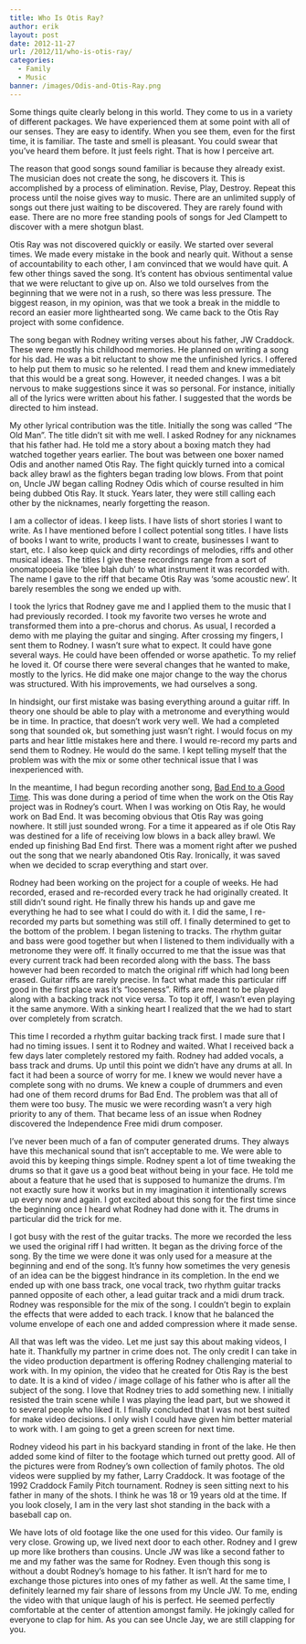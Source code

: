 ```yaml
---
title: Who Is Otis Ray?
author: erik
layout: post
date: 2012-11-27
url: /2012/11/who-is-otis-ray/
categories:
  - Family
  - Music
banner: /images/Odis-and-Otis-Ray.png
---
```

Some things quite clearly belong in this world. They come to us in a variety of different packages. We have experienced them at some point with all of our senses. They are easy to identify. When you see them, even for the first time, it is familiar. The taste and smell is pleasant. You could swear that you’ve heard them before. It just feels right. That is how I perceive art.

The reason that good songs sound familiar is because they already exist. The musician does not create the song, he discovers it. This is accomplished by a process of elimination. Revise, Play, Destroy. Repeat this process until the noise gives way to music. There are an unlimited supply of songs out there just waiting to be discovered. They are rarely found with ease. There are no more free standing pools of songs for Jed Clampett to discover with a mere shotgun blast.

Otis Ray was not discovered quickly or easily. We started over several times. We made every mistake in the book and nearly quit. Without a sense of accountability to each other, I am convinced that we would have quit. A few other things saved the song. It’s content has obvious sentimental value that we were reluctant to give up on. Also we told ourselves from the beginning that we were not in a rush, so there was less pressure. The biggest reason, in my opinion, was that we took a break in the middle to record an easier more lighthearted song. We came back to the Otis Ray project with some confidence.

The song began with Rodney writing verses about his father, JW Craddock. These were mostly his childhood memories. He planned on writing a song for his dad. He was a bit reluctant to show me the unfinished lyrics. I offered to help put them to music so he relented. I read them and knew immediately that this would be a great song. However, it needed changes. I was a bit nervous to make suggestions since it was so personal. For instance, initially all of the lyrics were written about his father. I suggested that the words be directed to him instead.

My other lyrical contribution was the title. Initially the song was called “The Old Man”. The title didn’t sit with me well. I asked Rodney for any nicknames that his father had. He told me a story about a boxing match they had watched together years earlier. The bout was between one boxer named Odis and another named Otis Ray. The fight quickly turned into a comical back alley brawl as the fighters began trading low blows. From that point on, Uncle JW began calling Rodney Odis which of course resulted in him being dubbed Otis Ray. It stuck. Years later, they were still calling each other by the nicknames, nearly forgetting the reason.

I am a collector of ideas. I keep lists. I have lists of short stories I want to write. As I have mentioned before I collect potential song titles. I have lists of books I want to write, products I want to create, businesses I want to start, etc. I also keep quick and dirty recordings of melodies, riffs and other musical ideas. The titles I give these recordings range from a sort of onomatopoeia like ‘blee blah duh’ to what instrument it was recorded with. The name I gave to the riff that became Otis Ray was ‘some acoustic new’. It barely resembles the song we ended up with.

I took the lyrics that Rodney gave me and I applied them to the music that I had previously recorded. I took my favorite two verses he wrote and transformed them into a pre-chorus and chorus. As usual, I recorded a demo with me playing the guitar and singing. After crossing my fingers, I sent them to Rodney. I wasn’t sure what to expect. It could have gone several ways. He could have been offended or worse apathetic. To my relief he loved it. Of course there were several changes that he wanted to make, mostly to the lyrics. He did make one major change to the way the chorus was structured. With his improvements, we had ourselves a song.

In hindsight, our first mistake was basing everything around a guitar riff. In theory one should be able to play with a metronome and everything would be in time. In practice, that doesn’t work very well. We had a completed song that sounded ok, but something just wasn’t right. I would focus on my parts and hear little mistakes here and there. I would re-record my parts and send them to Rodney. He would do the same. I kept telling myself that the problem was with the mix or some other technical issue that I was inexperienced with.

In the meantime, I had begun recording another song, [Bad End to a Good Time](/2012/10/24/a-good-end-to-a-great-time-part1/). This was done during a period of time when the work on the Otis Ray project was in Rodney’s court. When I was working on Otis Ray, he would work on Bad End. It was becoming obvious that Otis Ray was going nowhere. It still just sounded wrong. For a time it appeared as if ole Otis Ray was destined for a life of receiving low blows in a back alley brawl. We ended up finishing Bad End first. There was a moment right after we pushed out the song that we nearly abandoned Otis Ray. Ironically, it was saved when we decided to scrap everything and start over.

Rodney had been working on the project for a couple of weeks. He had recorded, erased and re-recorded every track he had originally created. It still didn’t sound right. He finally threw his hands up and gave me everything he had to see what I could do with it. I did the same, I re-recorded my parts but something was still off. I finally determined to get to the bottom of the problem. I began listening to tracks. The rhythm guitar and bass were good together but when I listened to them individually with a metronome they were off. It finally occurred to me that the issue was that every current track had been recorded along with the bass. The bass however had been recorded to match the original riff which had long been erased. Guitar riffs are rarely precise. In fact what made this particular riff good in the first place was it’s “looseness”. Riffs are meant to be played along with a backing track not vice versa. To top it off, I wasn’t even playing it the same anymore. With a sinking heart I realized that the we had to start over completely from scratch.

This time I recorded a rhythm guitar backing track first. I made sure that I had no timing issues. I sent it to Rodney and waited. What I received back a few days later completely restored my faith. Rodney had added vocals, a bass track and drums. Up until this point we didn’t have any drums at all. In fact it had been a source of worry for me. I knew we would never have a complete song with no drums. We knew a couple of drummers and even had one of them record drums for Bad End. The problem was that all of them were too busy. The music we were recording wasn’t a very high priority to any of them. That became less of an issue when Rodney discovered the Independence Free midi drum composer.

I’ve never been much of a fan of computer generated drums. They always have this mechanical sound that isn’t acceptable to me. We were able to avoid this by keeping things simple. Rodney spent a lot of time tweaking the drums so that it gave us a good beat without being in your face. He told me about a feature that he used that is supposed to humanize the drums. I’m not exactly sure how it works but in my imagination it intentionally screws up every now and again. I got excited about this song for the first time since the beginning once I heard what Rodney had done with it. The drums in particular did the trick for me.

I got busy with the rest of the guitar tracks. The more we recorded the less we used the original riff I had written. It began as the driving force of the song. By the time we were done it was only used for a measure at the beginning and end of the song. It’s funny how sometimes the very genesis of an idea can be the biggest hindrance in its completion. In the end we ended up with one bass track, one vocal track, two rhythm guitar tracks panned opposite of each other, a lead guitar track and a midi drum track. Rodney was responsible for the mix of the song. I couldn’t begin to explain the effects that were added to each track. I know that he balanced the volume envelope of each one and added compression where it made sense.

All that was left was the video. Let me just say this about making videos, I hate it. Thankfully my partner in crime does not. The only credit I can take in the video production department is offering Rodney challenging material to work with. In my opinion, the video that he created for Otis Ray is the best to date. It is a kind of video / image collage of his father who is after all the subject of the song. I love that Rodney tries to add something new. I initially resisted the train scene while I was playing the lead part, but we showed it to several people who liked it. I finally concluded that I was not best suited for make video decisions. I only wish I could have given him better material to work with. I am going to get a green screen for next time.

Rodney videod his part in his backyard standing in front of the lake. He then added some kind of filter to the footage which turned out pretty good. All of the pictures were from Rodney’s own collection of family photos. The old videos were supplied by my father, Larry Craddock. It was footage of the 1992 Craddock Family Pitch tournament. Rodney is seen sitting next to his father in many of the shots. I think he was 18 or 19 years old at the time. If you look closely, I am in the very last shot standing in the back with a baseball cap on.

We have lots of old footage like the one used for this video. Our family is very close. Growing up, we lived next door to each other. Rodney and I grew up more like brothers than cousins. Uncle JW was like a second father to me and my father was the same for Rodney. Even though this song is without a doubt Rodney’s homage to his father. It isn’t hard for me to exchange those pictures into ones of my father as well. At the same time, I definitely learned my fair share of lessons from my Uncle JW. To me, ending the video with that unique laugh of his is perfect. He seemed perfectly comfortable at the center of attention amongst family. He jokingly called for everyone to clap for him. As you can see Uncle Jay, we are still clapping for you.
